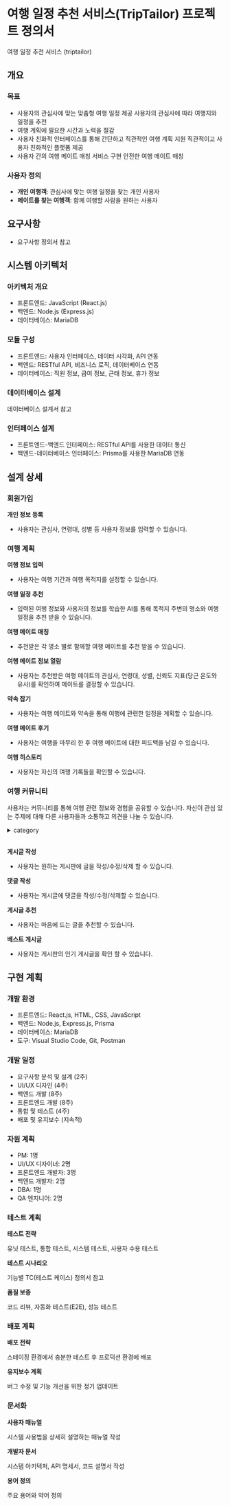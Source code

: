 # 여행 일정 추천 서비스(TripTailor) 프로젝트 정의서

여행 일정 추천 서비스 (triptailor)

## 개요

### 목표

- 사용자의 관심사에 맞는 맞춤형 여행 일정 제공
  사용자의 관심사에 따라 여행지와 일정을 추천
- 여행 계획에 필요한 시간과 노력을 절감
- 사용자 친화적 인터페이스를 통해 간단하고 직관적인 여행 계획 지원
  직관적이고 사용자 친화적인 플랫폼 제공
- 사용자 간의 여행 메이트 매칭 서비스 구현
  안전한 여행 메이트 매칭

### 사용자 정의

- **개인 여행객**: 관심사에 맞는 여행 일정을 찾는 개인 사용자
- **메이트를 찾는 여행객**: 함께 여행할 사람을 원하는 사용자

## 요구사항

- 요구사항 정의서 참고

## **시스템 아키텍처**

### **아키텍처 개요**

- 프론트엔드: JavaScript (React.js)
- 백엔드: Node.js (Express.js)
- 데이터베이스: MariaDB

### **모듈 구성**

- 프론트엔드: 사용자 인터페이스, 데이터 시각화, API 연동
- 백엔드: RESTful API, 비즈니스 로직, 데이터베이스 연동
- 데이터베이스: 직원 정보, 급여 정보, 근태 정보, 휴가 정보

### **데이터베이스 설계**

데이터베이스 설계서 참고

### **인터페이스 설계**

- 프론트엔드-백엔드 인터페이스: RESTful API를 사용한 데이터 통신
- 백엔드-데이터베이스 인터페이스: Prisma를 사용한 MariaDB 연동

## 설계 상세

### 회원가입

**개인 정보 등록**

- 사용자는 관심사, 연령대, 성별 등 사용자 정보를 입력할 수 있습니다.

### 여행 계획

**여행 정보 입력**

- 사용자는 여행 기간과 여행 목적지를 설정할 수 있습니다.

**여행 일정 추천**

- 입력된 여행 정보와 사용자의 정보를 학습한 AI를 통해 목적지 주변의 명소와 여행 일정을 추천 받을 수 있습니다.

**여행 메이트 매칭**

- 추천받은 각 명소 별로 함께할 여행 메이트를 추천 받을 수 있습니다.

**여행 메이트 정보 열람**

- 사용자는 추천받은 여행 메이트의 관심사, 연령대, 성별, 신뢰도 지표(당근 온도와 유사)를 확인하여 메이트를 결정할 수 있습니다.

**약속 잡기**

- 사용자는 여행 메이트와 약속을 통해 여행에 관련한 일정을 계획할 수 있습니다.

**여행 메이트 후기**

- 사용자는 여행을 마무리 한 후 여행 메이트에 대한 피드백을 남길 수 있습니다.

**여행 히스토리**

- 사용자는 자신의 여행 기록들을 확인할 수 있습니다.

### 여행 커뮤니티

사용자는 커뮤니티를 통해 여행 관련 정보와 경험을 공유할 수 있습니다. 자신이 관심 있는 주제에 대해 다른 사용자들과
소통하고 의견을 나눌 수 있습니다.

<details>
  <summary>category</summary>
  <div markdown="1">
    <ul>
      <li>자유게시판</li>
      <li>여행 메이트 모집 게시판</li>
      <li>여행 일정 및 후기 공유 게시판</li>
        - 사용자는 자신이 다녀온 여행지와 일정을 바탕으로 여행 코스를 작성하고, 다른 사용자들이 참고할 수 있도록 제공한다.<br/>
        - 사용자는 작성한 여행 코스를 커뮤니티에 공유하여, 다른 사용자들과 유용한 정보를 나누고 여행 계획에 도움을 줄 수 있다.<br/>
        - 사용자는 다른 사용자가 작성한 여행 코스를 참고 혹은 자신의 여행 일정에 반영하여, 여행 계획을 더욱 풍성하게 만들 수 있다.<br/>
      <li>맛집 추천 및 공유 게시판</li>
        - 사용자는 자신이 다녀온 여행지의 맛집을 추천하고 맛집 정보를 공유할 수 있다.<br/>
    </ul>
  </div>
</details><br/>

**게시글 작성**

- 사용자는 원하는 게시판에 글을 작성/수정/삭제 할 수 있습니다.

**댓글 작성**

- 사용자는 게시글에 댓글을 작성/수정/삭제할 수 있습니다.

**게시글 추천**

- 사용자는 마음에 드는 글을 추천할 수 있습니다.

**베스트 게시글**

- 사용자는 게시판의 인기 게시글을 확인 할 수 있습니다.


## **구현 계획**

### **개발 환경**

- 프론트엔드: React.js, HTML, CSS, JavaScript
- 백엔드: Node.js, Express.js, Prisma
- 데이터베이스: MariaDB
- 도구: Visual Studio Code, Git, Postman

### **개발 일정**

- 요구사항 분석 및 설계 (2주)
- UI/UX 디자인 (4주)
- 백엔드 개발 (8주)
- 프론트엔드 개발 (8주)
- 통합 및 테스트 (4주)
- 배포 및 유지보수 (지속적)

### **자원 계획**

- PM: 1명
- UI/UX 디자이너: 2명
- 프론트엔드 개발자: 3명
- 백엔드 개발자: 2명
- DBA: 1명
- QA 엔지니어: 2명

### **테스트 계획**

**테스트 전략**

유닛 테스트, 통합 테스트, 시스템 테스트, 사용자 수용 테스트

**테스트 시나리오**

기능별 TC(테스트 케이스) 정의서 참고

**품질 보증**

코드 리뷰, 자동화 테스트(E2E), 성능 테스트

### **배포 계획**

**배포 전략**

스테이징 환경에서 충분한 테스트 후 프로덕션 환경에 배포

**유지보수 계획**

버그 수정 및 기능 개선을 위한 정기 업데이트

### **문서화**

**사용자 매뉴얼**

시스템 사용법을 상세히 설명하는 매뉴얼 작성

**개발자 문서**

시스템 아키텍처, API 명세서, 코드 설명서 작성

**용어 정의**

주요 용어와 약어 정의
